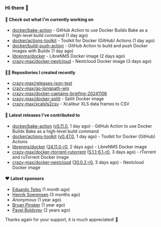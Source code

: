 ### Hi there 👋

#### 👷 Check out what I'm currently working on

- [docker/bake-action](https://github.com/docker/bake-action) - GitHub Action to use Docker Buildx Bake as a high-level build command (1 day ago)
- [docker/actions-toolkit](https://github.com/docker/actions-toolkit) - Toolkit for Docker (GitHub) Actions (1 day ago)
- [docker/build-push-action](https://github.com/docker/build-push-action) - GitHub Action to build and push Docker images with Buildx (1 day ago)
- [librenms/docker](https://github.com/librenms/docker) - LibreNMS Docker image (2 days ago)
- [crazy-max/docker-nextcloud](https://github.com/crazy-max/docker-nextcloud) - Nextcloud Docker image (3 days ago)

#### 👨‍💻 Repositories I created recently

- [crazy-max/releases-json-test](https://github.com/crazy-max/releases-json-test)
- [crazy-max/go-longpath-win](https://github.com/crazy-max/go-longpath-win)
- [crazy-max/docker-captains-briefing-20241106](https://github.com/crazy-max/docker-captains-briefing-20241106)
- [crazy-max/docker-spliit](https://github.com/crazy-max/docker-spliit) - Spliit Docker image
- [crazy-max/xcalxls2csv](https://github.com/crazy-max/xcalxls2csv) - Xcalibur XLS data frames to CSV

#### 🚀 Latest releases I've contributed to

- [docker/bake-action](https://github.com/docker/bake-action) ([v5.11.0](https://github.com/docker/bake-action/releases/tag/v5.11.0), 1 day ago) - GitHub Action to use Docker Buildx Bake as a high-level build command
- [docker/actions-toolkit](https://github.com/docker/actions-toolkit) ([v0.47.0](https://github.com/docker/actions-toolkit/releases/tag/v0.47.0), 1 day ago) - Toolkit for Docker (GitHub) Actions
- [librenms/docker](https://github.com/librenms/docker) ([24.11.0-r0](https://github.com/librenms/docker/releases/tag/24.11.0-r0), 2 days ago) - LibreNMS Docker image
- [crazy-max/docker-rtorrent-rutorrent](https://github.com/crazy-max/docker-rtorrent-rutorrent) ([5.1.1-6.1-r0](https://github.com/crazy-max/docker-rtorrent-rutorrent/releases/tag/5.1.1-6.1-r0), 3 days ago) - rTorrent and ruTorrent Docker image
- [crazy-max/docker-nextcloud](https://github.com/crazy-max/docker-nextcloud) ([30.0.2-r0](https://github.com/crazy-max/docker-nextcloud/releases/tag/30.0.2-r0), 3 days ago) - Nextcloud Docker image

#### ❤️ Latest sponsors
- [Eduardo Teles](https://github.com/eduardoteles17) (1 month ago)
- [Henrik Soerensen](https://github.com/hsoerensen) (3 months ago)
- _Anonymous_ (1 year ago)
- [Bryan Pinsker](https://github.com/BryanPinsker) (1 year ago)
- [Pavel Boldyrev](https://github.com/bpg) (2 years ago)

Thanks again for your support, it is much appreciated! 🙏
